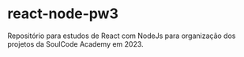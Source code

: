 # react-node-pw3
Repositório para estudos de React com NodeJs para organização dos projetos da SoulCode Academy em 2023.
